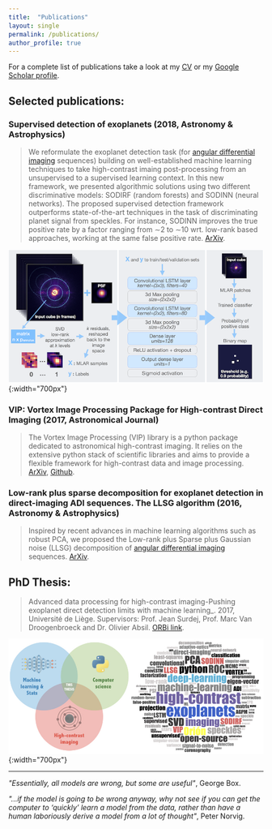 ```yaml
---
title:  "Publications"
layout: single
permalink: /publications/
author_profile: true
---
```


For a complete list of publications take a look at my [CV](https://carlgogo.github.io/assets/cv/cv.pdf) or my [Google Scholar profile](https://scholar.google.fr/citations?user=UJBh1DUAAAAJ&hl=en).

## Selected publications:

### Supervised detection of exoplanets (2018, Astronomy & Astrophysics)
> We reformulate the exoplanet detection task (for [angular differential imaging](https://vimeo.com/125547220) sequences) building on well-established machine learning techniques to take high-contrast imaing post-processing from an unsupervised to a supervised learning context. In this new framework, we presented algorithmic solutions using two different discriminative models: SODIRF (random forests) and SODINN (neural networks). The proposed supervised detection framework outperforms state-of-the-art techniques in the task of discriminating planet signal from speckles. For instance, SODINN improves the true positive rate by a factor ranging from ∼2 to ∼10 wrt. low-rank based approaches, working at the same false positive rate. [ArXiv](https://arxiv.org/abs/1712.02841).

![SODINN framework](/assets/images/sodinn.png){:width="700px"}

### VIP: Vortex Image Processing Package for High-contrast Direct Imaging (2017, Astronomical Journal)
> The Vortex Image Processing (VIP) library is a python package dedicated to astronomical high-contrast imaging. It relies on the extensive python stack of scientific libraries and aims to provide a flexible framework for high-contrast data and image processing. [ArXiv](https://arxiv.org/abs/1705.06184), [Github](https://github.com/vortex-exoplanet/VIP).

### Low-rank plus sparse decomposition for exoplanet detection in direct-imaging ADI sequences. The LLSG algorithm (2016, Astronomy & Astrophysics)
> Inspired by recent advances in machine learning algorithms such as robust PCA, we proposed the Low-rank plus Sparse plus Gaussian noise (LLSG) decomposition of [angular differential imaging](https://vimeo.com/125547220) sequences. [ArXiv](https://arxiv.org/abs/1602.08381).


## PhD Thesis:
> Advanced data processing for high-contrast imaging-Pushing exoplanet direct detection limits with machine learning_. 2017, Université de Liège. Supervisors: Prof. Jean Surdej, Prof. Marc Van Droogenbroeck and Dr. Olivier Absil. [ORBi link](http://orbi.ulg.ac.be/handle/2268/214337).

![Thesis](/assets/images/thesis.jpg){:width="700px"}


------------


_"Essentially, all models are wrong, but some are useful"_, George Box.

_"...if the model is going to be wrong anyway, why not see if you can get the computer to ‘quickly’ learn a model from the data, rather than have a human laboriously derive a model from a lot of thought"_, Peter Norvig.